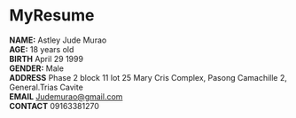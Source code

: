 # MyResume

**NAME:**
Astley Jude Murao<br>
**AGE:**
18 years old<br>
**BIRTH**
April 29 1999<br>
**GENDER:**
Male<br>
**ADDRESS**
Phase 2 block 11 lot 25 Mary Cris Complex, Pasong Camachille 2, General.Trias Cavite<br>
**EMAIL**
Judemurao@gmail.com <br>
**CONTACT**
09163381270<br>
